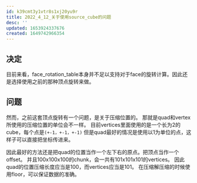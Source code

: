 ```yaml
---
id: k39cmt3y1vtr8s1xj20yu9r
title: 2022_4_12_关于使用source_cube的问题
desc: ''
updated: 1653924337676
created: 1649742966354
---
```


## 决定

目前来看，face_rotation_table本身并不足以支持对于face的旋转计算。因此还是选择使用之前的那种顶点旋转来做。

## 问题

然而，之前这套顶点旋转有一个问题，是关于压缩位置的。
那就是quad和vertex所使用的压缩位置的单位会不一样。
目前vertices里面使用的是一个长为2的cube，每个点是`(+-1，+-1，+-1)`
但是quad最好的情况是使用以1为单位的点，这样子可以直接把坐标传进来。

因此最好的方法还是把quad的位置当作一个左下右的原点。把顶点当作一个offset。
并且100x100x100的chunk，会一共有101x101x101的vertices。
因此quad的位置压缩长度应当是100，而vertices应当是101。
在压缩解压缩的时候使用floor，可以保证数据的准确。
